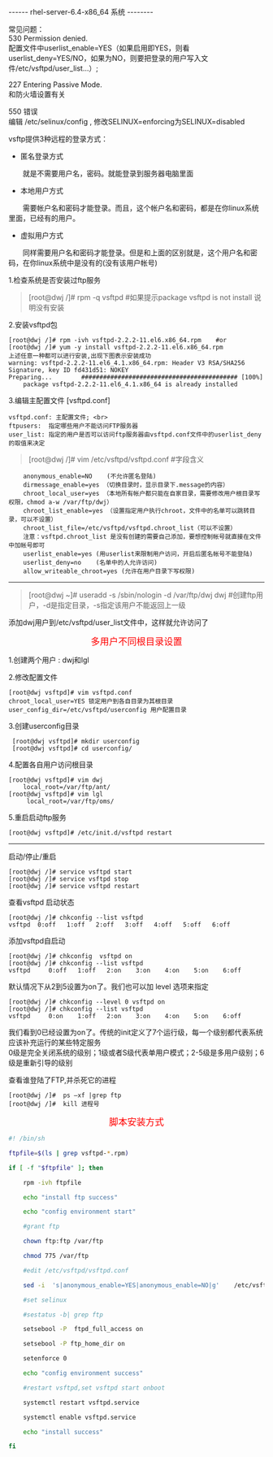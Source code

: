 ------ rhel-server-6.4-x86_64 系统 --------

常见问题：<br>
530 Permission denied.  <br>
配置文件中userlist_enable=YES（如果启用即YES，则看userlist_deny=YES/NO，如果为NO，则要把登录的用户写入文件/etc/vsftpd/user_list...）;

227 Entering Passive Mode.  <br>
和防火墙设置有关

550 错误 <br>
编辑 /etc/selinux/config , 修改SELINUX=enforcing为SELINUX=disabled

vsftp提供3种远程的登录方式：

* 匿名登录方式

　　就是不需要用户名，密码。就能登录到服务器电脑里面

* 本地用户方式

　　需要帐户名和密码才能登录。而且，这个帐户名和密码，都是在你linux系统里面，已经有的用户。

* 虚拟用户方式

　　同样需要用户名和密码才能登录。但是和上面的区别就是，这个用户名和密码，在你linux系统中是没有的(没有该用户帐号)

1.检查系统是否安装过ftp服务
>[root@dwj /]# rpm -q vsftpd  #如果提示package vsftpd is not install 说明没有安装

2.安装vsftpd包

    [root@dwj /]# rpm -ivh vsftpd-2.2.2-11.el6.x86_64.rpm    #or
    [root@dwj /]# yum -y install vsftpd-2.2.2-11.el6.x86_64.rpm
    上述任意一种都可以进行安装,出现下图表示安装成功
    warning: vsftpd-2.2.2-11.el6_4.1.x86_64.rpm: Header V3 RSA/SHA256 Signature, key ID fd431d51: NOKEY
    Preparing...        ########################################### [100%]
    	package vsftpd-2.2.2-11.el6_4.1.x86_64 is already installed

3.编辑主配置文件 [vsftpd.conf]

    vsftpd.conf: 主配置文件; <br>
    ftpusers:  指定哪些用户不能访问FTP服务器
    user_list: 指定的用户是否可以访问ftp服务器由vsftpd.conf文件中的userlist_deny的取值来决定

>[root@dwj /]# vim /etc/vsftpd/vsftpd.conf   #字段含义
```
    anonymous_enable=NO    (不允许匿名登陆)
    dirmessage_enable=yes （切换目录时，显示目录下.message的内容）
    chroot_local_user=yes （本地所有帐户都只能在自家目录，需要修改用户根目录写权限，chmod a-w /var/ftp/dwj）
    chroot_list_enable=yes （设置指定用户执行chroot，文件中的名单可以跳转目录，可以不设置）
    chroot_list_file=/etc/vsftpd/vsftpd.chroot_list（可以不设置）
    注意：vsftpd.chroot_list 是没有创建的需要自己添加，要想控制帐号就直接在文件中加帐号即可
    userlist_enable=yes (用userlist来限制用户访问，开启后匿名帐号不能登陆)
    userlist_deny=no    (名单中的人允许访问)
    allow_writeable_chroot=yes (允许在用户目录下写权限)
```
--------------------------------------------------------------------------------
>[root@dwj ~]# useradd -s /sbin/nologin -d /var/ftp/dwj dwj   #创建ftp用户，-d是指定目录，-s指定该用户不能返回上一级

添加dwj用户到/etc/vsftpd/user_list文件中，这样就允许访问了

<font color=#FF0000 size=4> <p align="center">多用户不同根目录设置</p></font>

1.创建两个用户 : dwj和lgl

2.修改配置文件

    [root@dwj vsftpd]# vim vsftpd.conf
    chroot_local_user=YES 锁定用户到各自目录为其根目录
    user_config_dir=/etc/vsftpd/userconfig 用户配置目录

3.创建userconfig目录

     [root@dwj vsftpd]# mkdir userconfig
     [root@dwj vsftpd]# cd userconfig/

4.配置各自用户访问根目录

    [root@dwj vsftpd]# vim dwj
        local_root=/var/ftp/ant/
    [root@dwj vsftpd]# vim lgl
         local_root=/var/ftp/oms/

5.重启启动ftp服务

    [root@dwj vsftpd]# /etc/init.d/vsftpd restart

--------------------------------------------------------------------------------

启动/停止/重启

    [root@dwj /]# service vsftpd start
    [root@dwj /]# service vsftpd stop
    [root@dwj /]# service vsftpd restart

查看vsftpd 启动状态

    [root@dwj /]# chkconfig --list vsftpd
    vsftpd  0:off   1:off   2:off   3:off   4:off   5:off   6:off

添加vsftpd自启动

    [root@dwj /]# chkconfig  vsftpd on
    [root@dwj /]# chkconfig --list vsftpd
    vsftpd     0:off   1:off   2:on    3:on    4:on    5:on    6:off

默认情况下从2到5设置为on了。我们也可以加 level 选项来指定

    [root@dwj /]# chkconfig --level 0 vsftpd on
    [root@dwj /]# chkconfig --list vsftpd   
    vsftpd     0:on    1:off   2:on    3:on    4:on    5:on    6:off

我们看到0已经设置为on了。传统的init定义了7个运行级，每一个级别都代表系统应该补充运行的某些特定服务  <br>
0级是完全关闭系统的级别；1级或者S级代表单用户模式；2-5级是多用户级别；6级是重新引导的级别

查看谁登陆了FTP,并杀死它的进程

    [root@dwj /]#  ps –xf |grep ftp
    [root@dwj /]#  kill 进程号

<font color=#FF0000 size=4> <p align="center">脚本安装方式</p></font>
```bash
#! /bin/sh

ftpfile=$(ls | grep vsftpd-*.rpm)

if [ -f "$ftpfile" ]; then

    rpm -ivh ftpfile

    echo "install ftp success"

    echo "config environment start"

	#grant ftp

	chown ftp:ftp /var/ftp  

	chmod 775 /var/ftp

	#edit /etc/vsftpd/vsftpd.conf

	sed -i  's|anonymous_enable=YES|anonymous_enable=NO|g'    /etc/vsftpd/vsftpd.conf

	#set selinux

	#sestatus -b| grep ftp

	setsebool -P  ftpd_full_access on

	setsebool -P ftp_home_dir on

	setenforce 0

    echo "config environment success"

	#restart vsftpd,set vsftpd start onboot

	systemctl restart vsftpd.service

	systemctl enable vsftpd.service

    echo "install success"

fi
```
